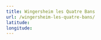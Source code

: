 ```yaml
---
title: Wingersheim les Quatre Bans
url: /wingersheim-les-quatre-bans/
latitude: 
longitude: 
---
```

